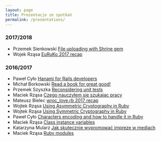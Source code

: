 ```yaml
---
layout: page
title: Prezentacje ze spotkań
permalink: /presentations/
---
```


### 2017/2018
* Przemek Sienkowski [File uploading with Shrine gem](http://slides.com/przemeksienkowski/deck-4#/)
* Wojek Rząsa [EuRuKo 2017 recap](https://speakerdeck.com/wrzasa/euruko-2017-recap)


### 2016/2017
* Paweł Cyło [Hanami for Rails developers](https://speakerdeck.com/pcylo/hanami-for-rails-developers)
* Michał Borkowski [Read a book for great good!](https://read-a-book-dd53a.firebaseapp.com/#/)
* Przemek Szyszka [Reconsidering unit tests](http://slides.com/szysza/reconsidering-unit-tests#/)
* Maciek Rząsa [Czego nauczyłem się szukając pracy](https://speakerdeck.com/mrzasa/pl-czego-nauczylem-sie-szukajac-pracy)
* Mateusz Bielec [wroc_love.rb 2017 recap](https://speakerdeck.com/mbie/wroclove-dot-rb-2017-recap)
* Wojtek Rząsa [Using Asymmetric Cryptography in Ruby](https://speakerdeck.com/wrzasa/using-asymmetric-cryptography-in-ruby)
* Wojtek Rząsa [Using Symmetric Cryptography in Ruby](https://speakerdeck.com/wrzasa/using-symmetric-cryptography-in-ruby)
* Paweł Cyło [Characters encoding and how to handle it in Ruby](https://www.slideshare.net/secret/mjRPs2fX6Vw5SE)
* Maciek Rząsa [Class instance variables](https://speakerdeck.com/mrzasa/pl-class-instance-variables-rrug-number-2)
* Katarzyna Mularz [Jak skutecznie wypromować imprezę w mediach](https://prezi.com/emew8uc3ldpr/jak-skutecznie-wypromowac-impreze-w-mediach/)
* Maciek Rząsa [Ruby modules](https://speakerdeck.com/mrzasa/ruby-modules-rrug-number-1)
